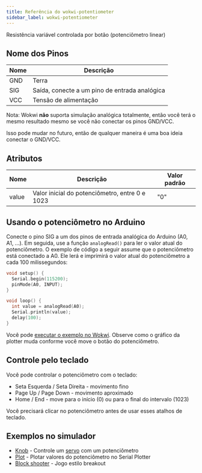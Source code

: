 ```yaml
---
title: Referência do wokwi-potentiometer
sidebar_label: wokwi-potentiometer
---
```


Resistência variável controlada por botão (potenciômetro linear)

<wokwi-potentiometer />

## Nome dos Pinos

| Nome | Descrição                                     |
| ---- | --------------------------------------------- |
| GND  | Terra                                         |
| SIG  | Saída, conecte a um pino de entrada analógica |
| VCC  | Tensão de alimentação                         |

Nota: Wokwi **não** suporta simulação analógica totalmente, então você terá o mesmo
resultado mesmo se você não conectar os pinos GND/VCC.

Isso pode mudar no futuro, então de qualquer maneira é uma boa ideia conectar o GND/VCC.

## Atributos

| Nome  | Descrição                                      | Valor padrão  |
| ----- | -----------------------------------------------| ------------- |
| value | Valor inicial do potenciômetro, entre 0 e 1023 | "0"           |

## Usando o potenciômetro no Arduino

Conecte o pino SIG a um dos pinos de entrada analógica do Arduino (A0, A1, ...). Em seguida, use a função `analogRead()` para ler o valor atual do potenciômetro.
O exemplo de código a seguir assume que o potenciômetro está conectado a A0.
Ele lerá e imprimirá o valor atual do potenciômetro a cada 100 milissegundos:

```cpp
void setup() {
  Serial.begin(115200);
  pinMode(A0, INPUT);
}

void loop() {
  int value = analogRead(A0);
  Serial.println(value);
  delay(100);
}
```

Você pode [executar o exemplo no Wokwi](https://wokwi.com/arduino/projects/298685457758159369). Observe como o gráfico da plotter muda conforme você move o botão do potenciômetro.

## Controle pelo teclado

Você pode controlar o potenciômetro com o teclado:

- Seta Esquerda / Seta Direita - movimento fino
- Page Up / Page Down - movimento aproximado
- Home / End - move para o início (0) ou para o final do intervalo (1023)

Você precisará clicar no potenciômetro antes de usar esses atalhos de teclado.

## Exemplos no simulador

- [Knob](https://wokwi.com/arduino/libraries/Servo/Knob) - Controle um [servo](wokwi-servo) com um potenciômetro
- [Plot](https://wokwi.com/arduino/projects/298685457758159369) - Plotar valores do potenciômetro no Serial Plotter
- [Block shooter](https://wokwi.com/arduino/projects/291960996581343753) - Jogo estilo breakout
